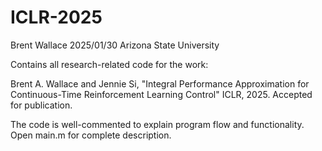 # ICLR-2025

Brent Wallace 2025/01/30 Arizona State University

Contains all research-related code for the work:

Brent A. Wallace and Jennie Si, "Integral Performance Approximation for Continuous-Time Reinforcement Learning Control" ICLR, 2025. Accepted for publication.

The code is well-commented to explain program flow and functionality. Open main.m for complete description.
